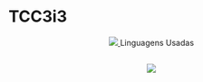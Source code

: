 # TCC3i3
<p align="center">
<a href="https://git.io/typing-svg">
<img src="https://readme-typing-svg.herokuapp.com/?lines=Setup ESP8266;Requisitos"/>
</a>
</


<h2>Linguagens Usadas<h2>
<p align="center">
  <a href="https://skillicons.dev">
    <img src="https://skillicons.dev/icons?i=cp,react,nodejs,css,js,git" />
  </a>
</p>
